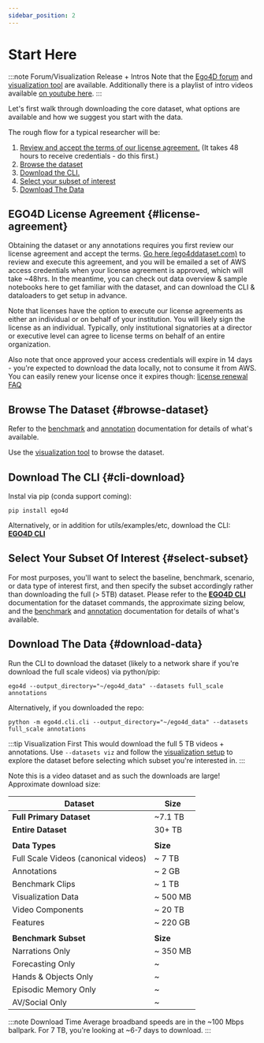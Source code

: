 ```yaml
---
sidebar_position: 2
---
```


# Start Here

:::note Forum/Visualization Release + Intros
Note that the [Ego4D forum](https://discuss.ego4d-data.org/) and [visualization tool](./viz.md) are available.  Additionally there is a playlist of intro videos available [on youtube here](https://www.youtube.com/watch?v=9V_QfuXhgas&list=PLBinSqdH1M9miMiHwYJvZvBcLmLNcwOmx).
:::

Let's first walk through downloading the core dataset, what options are available and how we suggest you start with the data.

The rough flow for a typical researcher will be:

1. [Review and accept the terms of our license agreement.](#license-agreement)  (It takes 48 hours to receive credentials - do this first.)
1. [Browse the dataset](#browse-dataset)
1. [Download the CLI.](#cli-download)
1. [Select your subset of interest](#select-subset)
1. [Download The Data](#download-data)

## EGO4D License Agreement {#license-agreement}

Obtaining the dataset or any annotations requires you first review our license agreement and accept the terms.  [Go here (ego4ddataset.com)](https://ego4ddataset.com/) to review and execute this agreement, and you will be emailed a set of AWS access credentials when your license agreement is approved, which will take ~48hrs. In the meantime, you can check out data overview & sample notebooks here to get familiar with the dataset, and can download the CLI & dataloaders to get setup in advance.

Note that licenses have the option to execute our license agreements as either an individual or on behalf of your institution. You will likely sign the license as an individual. Typically, only institutional signatories at a director or executive level can agree to license terms on behalf of an entire organization.

Also note that once approved your access credentials will expire in 14 days - you're expected to download the data locally, not to consume it from AWS.  You can easily renew your license once it expires though:  [license renewal FAQ](./FAQ/#my-credentials-expired--how-do-i-renew)

## Browse The Dataset {#browse-dataset}

Refer to the [benchmark](./benchmarks/overview.md) and [annotation](./data/annotation-guidelines.md) documentation for details of what's available.

Use the [visualization tool](./viz.md) to browse the dataset.  

## Download The CLI {#cli-download}

Instal via pip (conda support coming):

```
pip install ego4d
```

Alternatively, or in addition for utils/examples/etc, download the CLI: **[EGO4D CLI](https://github.com/facebookresearch/Ego4d/blob/main/ego4d/cli/README.md)**

## Select Your Subset Of Interest {#select-subset}

For most purposes, you'll want to select the baseline, benchmark, scenario, or data type of interest first, and then specify the subset accordingly rather than downloading the full (> 5TB) dataset.  Please refer to the **[EGO4D CLI](https://github.com/facebookresearch/Ego4d/blob/main/ego4d/cli/README.md)** documentation for the dataset commands, the approximate sizing below, and the [benchmark](./benchmarks/overview.md) and [annotation](./data/annotation-guidelines.md) documentation for details of what's available.

## Download The Data {#download-data}

Run the CLI to download the dataset (likely to a network share if you're download the full scale videos) via python/pip:

```
ego4d --output_directory="~/ego4d_data" --datasets full_scale annotations
```

Alternatively, if you downloaded the repo:

```
python -m ego4d.cli.cli --output_directory="~/ego4d_data" --datasets full_scale annotations
```

:::tip Visualization First
This would download the full 5 TB videos + annotations.  Use ```--datasets viz``` and follow the [visualization setup](https://github.com/facebookresearch/Ego4d/blob/main/viz/narrations/README.md) to explore the dataset before selecting which subset you're interested in.
:::


Note this is a video dataset and as such the downloads are large!  Approximate download size:

| **Dataset**                          | **Size** |
|--------------------------------------|----------|
| **Full Primary Dataset**             | ~7.1 TB  |
| **Entire Dataset**                   | 30+ TB   |
|                                      |          |
| **Data Types**                       | **Size** |
| Full Scale Videos (canonical videos) | ~ 7 TB   |
| Annotations                          | ~ 2 GB   |
| Benchmark Clips                      | ~ 1 TB   |
| Visualization Data                   | ~ 500 MB |
| Video Components                     | ~ 20 TB  |
| Features                             | ~ 220 GB |
|                                      |          |
| **Benchmark Subset**                 | **Size** |
| Narrations Only                      | ~ 350 MB |
| Forecasting Only                     | ~        |
| Hands & Objects Only                 | ~        |
| Episodic Memory Only                 | ~        |
| AV/Social Only                       | ~        |

:::note Download Time
Average broadband speeds are in the ~100 Mbps ballpark. For 7 TB,
you're looking at ~6-7 days to download.
:::
